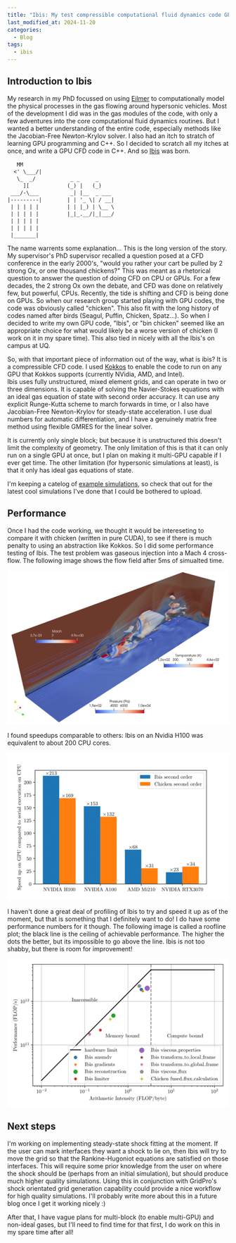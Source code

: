 ```yaml
---
title: "Ibis: My test compressible computational fluid dynamics code GPUs"
last_modified_at: 2024-11-20
categories:
  - Blog
tags:
  - ibis
---
```




## Introduction to Ibis
My research in my PhD focussed on using [Eilmer](https://gdtk.uqcloud.net) to computationally model the physical processes in the gas flowing around hypersonic vehicles.
Most of the development I did was in the gas modules of the code, with only a few adventures into the core computational fluid dynamics routines.
But I wanted a better understanding of the entire code, especially methods like the Jacobian-Free Newton-Krylov solver.
I also had an itch to stratch of learning GPU programming and C++.
So I decided to scratch all my itches at once, and write a GPU CFD code in C++.
And so [Ibis](https://wattrg.github.io/ibis/) was born.

```
   MM      
  <' \___/| 
   \_  _/           _ _     _     
     ][            (_) |   (_)    
 ___/-\___          _| |__  _ ___ 
|---------|        | | '_ \| / __|
 | | | | |         | | |_) | \__ \
 | | | | |         |_|_.__/|_|___/
 | | | | |     
 | | | | |                
 |_______|
```

The name warrents some explanation... 
This is the long version of the story.
My supervisor's PhD supervisor recalled a question posed at a CFD conference in the early 2000's, "would you rather your cart be pulled by 2 strong Ox, or one thousand chickens?"
This was meant as a rhetorical question to answer the question of doing CFD on CPU or GPUs.
For a few decades, the 2 strong Ox own the debate, and CFD was done on relatively few, but powerful, CPUs.
Recently, the tide is shifting and CFD is being done on GPUs.
So when our research group started playing with GPU codes, the code was obviously called "chicken".
This also fit with the long history of codes named after birds (Seagul, Puffin, Chicken, Spatz...).
So when I decided to write my own GPU code, "Ibis", or "bin chicken" seemed like an appropriate choice for what would likely be a worse version of chicken (I work on it in my spare time).
This also tied in nicely with all the Ibis's on campus at UQ.

So, with that important piece of information out of the way, what is ibis?
It is a compressible CFD code.
I used [Kokkos](https://kokkos.org "Kokkos") to enable the code to run on any GPU that Kokkos supports (currently NVidia, AMD, and Intel).  
Ibis uses fully unstructured, mixed element grids, and can operate in two or three dimensions.
It is capable of solving the Navier-Stokes equations with an ideal gas equation of state with second order accuracy.
It can use any explicit Runge-Kutta scheme to march forwards in time, or I also have Jacobian-Free Newton-Krylov for steady-state acceleration.
I use dual numbers for automatic differentiation, and I have a genuinely matrix free method using flexible GMRES for the linear solver.

It is currently only single block; but because it is unstructured this doesn't limit the complexity of geometry.
The only limitation of this is that it can only run on a single GPU at once, but I plan on making it multi-GPU capable if I ever get time.
The other limitation (for hypersonic simulations at least), is that it only has ideal gas equations of state.

I'm keeping a catelog of [example simulations](https://wattrg.github.io/ibis/examples/examples), so check that out for the latest cool simulations I've done that I could be bothered to upload.

## Performance
Once I had the code working, we thought it would be intereseting to compare it with chicken (written in pure CUDA), to see if there is much penalty to using an abstraction like Kokkos.
So I did some performance testing of Ibis.
The test problem was gaseous injection into a Mach 4 cross-flow.
The following image shows the flow field after 5ms of simualted time.

![Flow field after 5ms](/assets/ibis_blog/visualisation.png "Flow field after 5ms")

I found speedups comparable to others: Ibis on an Nvidia H100 was equivalent to about 200 CPU cores.

![GPU acceleration](/assets/ibis_blog/gpu_acceleration.png "GPU acceleration")

I haven't done a great deal of profiling of Ibis to try and speed it up as of the moment, but that is something that I definitely want to do!
I do have some performance numbers for it though.
The following image is called a roofline plot; the black line is the ceiling of achievable performance.
The higher the dots the better, but its impossible to go above the line.
Ibis is not too shabby, but there is room for improvement!

![GPU resource usage](/assets/ibis_blog/roofline.png "GPU resource usage")

## Next steps
I'm working on implementing steady-state shock fitting at the moment.
If the user can mark interfaces they want a shock to lie on, then Ibis will try to move the grid so that the Rankine-Hugoniot equations are satisfied on those interfaces.
This will require some prior knowledge from the user on where the shock should be (perhaps from an initial simulation), but should produce much higher quality simulations.
Using this in conjunction with GridPro's shock orientated grid generation capability could provide a nice workflow for high quality simulations.
I'll probably write more about this in a future blog once I get it working nicely :)

After that, I have vague plans for multi-block (to enable multi-GPU) and non-ideal gases, but I'll need to find time for that first, I do work on this in my spare time after all!
